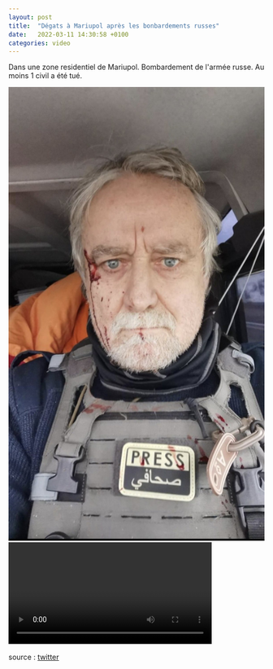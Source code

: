 ```yaml
---
layout: post
title:  "Dégats à Mariupol après les bonbardements russes"
date:   2022-03-11 14:30:58 +0100
categories: video
---
```


Dans une zone residentiel de Mariupol. Bombardement de l'armée russe. Au moins 1 civil a été tué.


<img src="./assets/images/guillaume-briquet.jpeg">
<video controls width="400">
    <source src="./assets/videos/bomb-marioupol.webm"
            type="video/webm">
    <source src="./assets/videos/bomb-marioupol.mp4"
            type="video/mp4">
    Sorry, your browser doesn't support embedded videos.
</video>


source : <a href="https://twitter.com/Cest__Carre/status/1502270788904407040">twitter</a>
